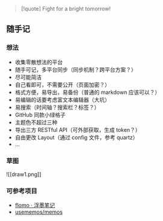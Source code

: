 > [!quote]
> Fight for a bright tomorrow!

## 随手记

### 想法

- 收集零散想法的平台
- 随手可记，多平台同步（同步机制？跨平台方案？）
- 尽可能简洁
- 自己看即可，不需要公开（页面加密？）
- 格式方便，易导出，易备份（普通的 markdown 应该可以？）
- 易编辑的话要考虑富文本编辑器（大坑）
- 易搜索（时间轴？搜索栏？标签？）
- GitHub 同款小绿格子
- 主题色不超过三种
- 导出三方 RESTful API（可外部获取，生成 token？）
- 自由更改 Layout（通过 config 文件，参考 quartz）
- ...

### 草图

![[draw1.png]]

### 可参考项目

- [flomo · 浮墨笔记](https://flomoapp.com/)
- [usememos/memos](https://github.com/usememos/memos)
